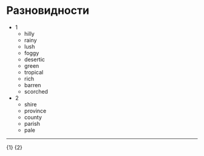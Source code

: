 # Разновидности

*   1
    *   hilly
    *   rainy
    *   lush
    *   foggy
    *   desertic
    *   green
    *   tropical
    *   rich
    *   barren
    *   scorched
*   2
    *   shire
    *   province
    *   county
    *   parish
    *   pale

----

{1} {2}
